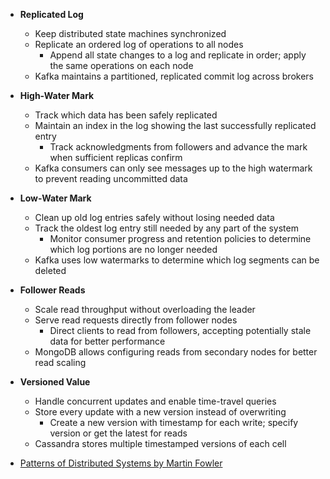 ---
---

- **Replicated Log**
  - Keep distributed state machines synchronized
  - Replicate an ordered log of operations to all nodes
    - Append all state changes to a log and replicate in order; apply the same operations on each node
  - Kafka maintains a partitioned, replicated commit log across brokers

- **High-Water Mark**
  - Track which data has been safely replicated
  - Maintain an index in the log showing the last successfully replicated entry
    - Track acknowledgments from followers and advance the mark when sufficient replicas confirm
  - Kafka consumers can only see messages up to the high watermark to prevent reading uncommitted data

- **Low-Water Mark**
  - Clean up old log entries safely without losing needed data
  - Track the oldest log entry still needed by any part of the system
    - Monitor consumer progress and retention policies to determine which log portions are no longer needed
  - Kafka uses low watermarks to determine which log segments can be deleted

- **Follower Reads**
  - Scale read throughput without overloading the leader
  - Serve read requests directly from follower nodes
    - Direct clients to read from followers, accepting potentially stale data for better performance
  - MongoDB allows configuring reads from secondary nodes for better read scaling

- **Versioned Value**
  - Handle concurrent updates and enable time-travel queries
  - Store every update with a new version instead of overwriting
    - Create a new version with timestamp for each write; specify version or get the latest for reads
  - Cassandra stores multiple timestamped versions of each cell


- [Patterns of Distributed Systems by Martin Fowler](https://martinfowler.com/articles/patterns-of-distributed-systems/) 